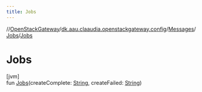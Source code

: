 ```yaml
---
title: Jobs
---
```

//[OpenStackGateway](../../../../index.html)/[dk.aau.claaudia.openstackgateway.config](../../index.html)/[Messages](../index.html)/[Jobs](index.html)/[Jobs](-jobs.html)



# Jobs



[jvm]\
fun [Jobs](-jobs.html)(createComplete: [String](https://kotlinlang.org/api/latest/jvm/stdlib/kotlin/-string/index.html), createFailed: [String](https://kotlinlang.org/api/latest/jvm/stdlib/kotlin/-string/index.html))




